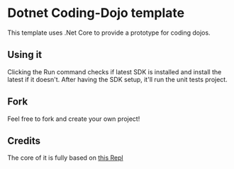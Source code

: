 # Dotnet Coding-Dojo template

This template uses .Net Core to provide a prototype for coding dojos.

## Using it

Clicking the Run command checks if latest SDK is installed and install the latest if it doesn't. After having the SDK setup, it'll run the unit tests project.

## Fork
Feel free to fork and create your own project!

## Credits

The core of it is fully based on [this Repl](https://repl.it/@AMcC/dotnet5#README.md)
